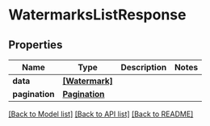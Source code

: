 # WatermarksListResponse

## Properties
Name | Type | Description | Notes
------------ | ------------- | ------------- | -------------
**data** | [**[Watermark]**](Watermark.md) |  | 
**pagination** | [**Pagination**](Pagination.md) |  | 

[[Back to Model list]](../README.md#documentation-for-models) [[Back to API list]](../README.md#documentation-for-api-endpoints) [[Back to README]](../README.md)


